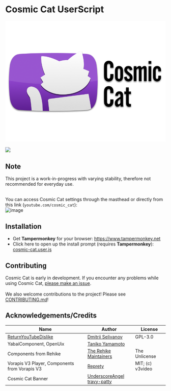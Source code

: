 # Cosmic Cat UserScript
<p align="center">
    <picture>
        <source media="(prefers-color-scheme: dark)" srcset="https://github.com/thistlecafe/cosmic-cat-branding/blob/main/banner_light.png?raw=true">
        <img src="https://github.com/thistlecafe/cosmic-cat-branding/blob/main/banner.png?raw=true" alt="Cosmic Cat Banner">
    </picture>
</p>

![](https://img.shields.io/badge/version-0.6.x-purple?style=flat-square)

## Note
This project is a work-in-progress with varying stability, therefore not recommended for everyday use.<br/><br/>

You can access Cosmic Cat settings through the masthead or directly from this link (`youtube.com/cosmic_cat`):<br/>![image](https://github.com/thistlecafe/cosmic-cat/assets/79811506/3cc61d60-b9db-44a6-b8c5-eb858f83db08)


## Installation
- Get **Tampermonkey** for your browser: https://www.tampermonkey.net<br/>
- Click here to open up the install prompt (requires **Tampermonkey**): [cosmic-cat.user.js](https://github.com/ciulinuwu/cosmic-cat/raw/main/cosmic-cat.user.js)

## Contributing
Cosmic Cat is early in development. If you encounter any problems while using Cosmic Cat, [please make an issue](https://github.com/thistlecafe/cosmic-cat/issues/new?template=bug-issue.yml).<br/></br>
We also welcome contributions to the project! Please see [CONTRIBUTING.md](https://github.com/thistlecafe/cosmic-cat/blob/main/CONTRIBUTING.md)!
 
## Acknowledgements/Credits
| Name | Author | License |
| ------------- | ------------- | ------------- |
| [ReturnYouTubeDislike](https://github.com/Anarios/return-youtube-dislike) | [Dmitrii Selivanov](https://github.com/Anarios) | GPL-3.0 |
| YabaiComponent, OpenUix | [Taniko Yamamoto](https://github.com/YukisCoffee) |
| Components from Rehike | [The Rehike Maintainers](https://github.com/Rehike/Rehike) | The Unlicense |
| Vorapis V3 Player, Components from Vorapis V3 | [Reprety](https://github.com/VORAPIS) | MIT; (c) v3video |
| Cosmic Cat Banner | [UnderscoreAngel](https://github.com/UnderscoreAngel)</br>[travy-patty](https://github.com/travy-patty) |
